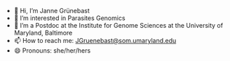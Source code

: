 - 👋 Hi, I’m Janne Grünebast
- 👀 I’m interested in Parasites Genomics
- 🌱 I’m a Postdoc at the Institute for Genome Sciences at the University of Maryland, Baltimore
- 📫 How to reach me: JGruenebast@som.umaryland.edu
- 😄 Pronouns: she/her/hers

<!---
jgruenebast/jgruenebast is a ✨ special ✨ repository because its `README.md` (this file) appears on your GitHub profile.
You can click the Preview link to take a look at your changes.
--->
